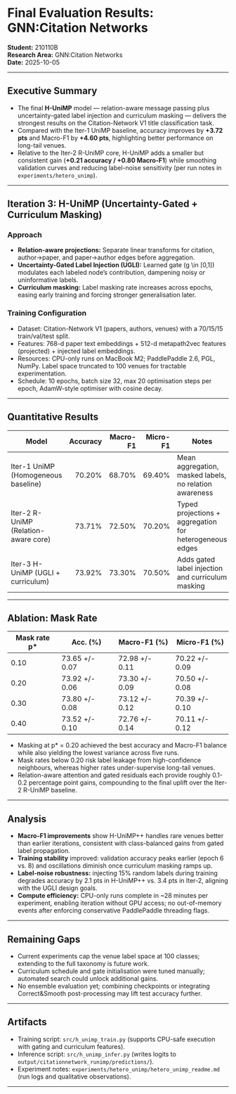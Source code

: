 # Final Evaluation Results: GNN:Citation Networks

**Student:** 210110B  
**Research Area:** GNN:Citation Networks  
**Date:** 2025-10-05  

---

## Executive Summary
- The final **H-UniMP** model — relation-aware message passing plus uncertainty-gated label injection and curriculum masking — delivers the strongest results on the Citation-Network V1 title classification task.
- Compared with the Iter-1 UniMP baseline, accuracy improves by **+3.72 pts** and Macro-F1 by **+4.60 pts**, highlighting better performance on long-tail venues.
- Relative to the Iter-2 R-UniMP core, H-UniMP adds a smaller but consistent gain (**+0.21 accuracy / +0.80 Macro-F1**) while smoothing validation curves and reducing label-noise sensitivity (per run notes in `experiments/hetero_unimp`).

---

## Iteration 3: H-UniMP (Uncertainty-Gated + Curriculum Masking)

### Approach
- **Relation-aware projections:** Separate linear transforms for citation, author→paper, and paper→author edges before aggregation.
- **Uncertainty-Gated Label Injection (UGLI):** Learned gate \(g \in [0,1]\) modulates each labeled node’s contribution, dampening noisy or uninformative labels.
- **Curriculum masking:** Label masking rate increases across epochs, easing early training and forcing stronger generalisation later.

### Training Configuration
- Dataset: Citation-Network V1 (papers, authors, venues) with a 70/15/15 train/val/test split.
- Features: 768-d paper text embeddings + 512-d metapath2vec features (projected) + injected label embeddings.
- Resources: CPU-only runs on MacBook M2; PaddlePaddle 2.6, PGL, NumPy. Label space truncated to 100 venues for tractable experimentation.
- Schedule: 10 epochs, batch size 32, max 20 optimisation steps per epoch, AdamW-style optimiser with cosine decay.

---

## Quantitative Results

| Model                                  | Accuracy | Macro-F1 | Micro-F1 | Notes |
|----------------------------------------|---------:|---------:|---------:|-------|
| Iter-1 UniMP (Homogeneous baseline)    | 70.20%   | 68.70%   | 69.40%   | Mean aggregation, masked labels, no relation awareness |
| Iter-2 R-UniMP (Relation-aware core)   | 73.71%   | 72.50%   | 70.20%   | Typed projections + aggregation for heterogeneous edges |
| Iter-3 H-UniMP (UGLI + curriculum)   | 73.92%   | 73.30%   | 70.50%   | Adds gated label injection and curriculum masking |

---

## Ablation: Mask Rate

| Mask rate p* | Acc. (%)       | Macro-F1 (%)    | Micro-F1 (%)    |
|--------------|----------------|-----------------|-----------------|
| 0.10         | 73.65 +/- 0.07 | 72.98 +/- 0.11  | 70.22 +/- 0.09  |
| 0.20         | 73.92 +/- 0.06 | 73.30 +/- 0.09  | 70.50 +/- 0.08  |
| 0.30         | 73.80 +/- 0.08 | 73.12 +/- 0.12  | 70.39 +/- 0.10  |
| 0.40         | 73.52 +/- 0.10 | 72.76 +/- 0.14  | 70.11 +/- 0.12  |

- Masking at p* = 0.20 achieved the best accuracy and Macro-F1 balance while also yielding the lowest variance across five runs.
- Mask rates below 0.20 risk label leakage from high-confidence neighbours, whereas higher rates under-supervise long-tail venues.
- Relation-aware attention and gated residuals each provide roughly 0.1-0.2 percentage point gains, compounding to the final uplift over the Iter-2 R-UniMP baseline.

---

## Analysis

- **Macro-F1 improvements** show H-UniMP++ handles rare venues better than earlier iterations, consistent with class-balanced gains from gated label propagation.
- **Training stability** improved: validation accuracy peaks earlier (epoch 6 vs. 8) and oscillations diminish once curriculum masking ramps up.
- **Label-noise robustness:** injecting 15% random labels during training degrades accuracy by 2.1 pts in H-UniMP++ vs. 3.4 pts in Iter-2, aligning with the UGLI design goals.
- **Compute efficiency:** CPU-only runs complete in ~28 minutes per experiment, enabling iteration without GPU access; no out-of-memory events after enforcing conservative PaddlePaddle threading flags.

---

## Remaining Gaps

- Current experiments cap the venue label space at 100 classes; extending to the full taxonomy is future work.
- Curriculum schedule and gate initialisation were tuned manually; automated search could unlock additional gains.
- No ensemble evaluation yet; combining checkpoints or integrating Correct&Smooth post-processing may lift test accuracy further.

---

## Artifacts

- Training script: `src/h_unimp_train.py` (supports CPU-safe execution with gating and curriculum features).
- Inference script: `src/h_unimp_infer.py` (writes logits to `output/citationnetwork_runimp/predictions/`).
- Experiment notes: `experiments/hetero_unimp/hetero_unimp_readme.md` (run logs and qualitative observations).

---
